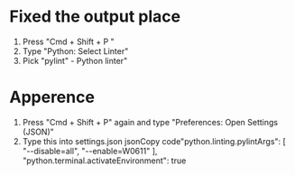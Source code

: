 # Fixed the output place

1. Press "Cmd + Shift + P "
2. Type "Python: Select Linter"
3. Pick "pylint" - Python linter"

# Apperence

1. Press "Cmd + Shift + P" again and type "Preferences: Open Settings (JSON)"
2. Type this into settings.json
   jsonCopy code"python.linting.pylintArgs": [
   "--disable=all",
   "--enable=W0611"
   ],
   "python.terminal.activateEnvironment": true
